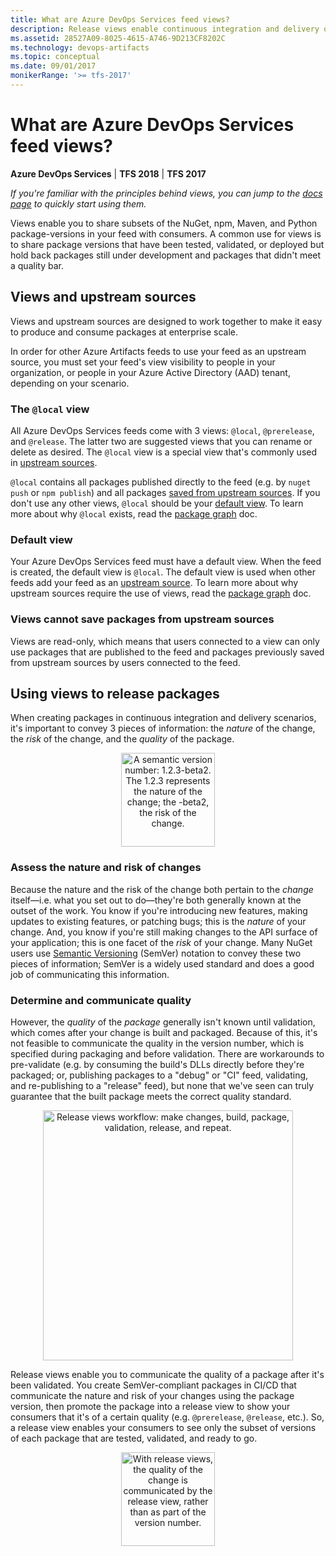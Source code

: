 ```yaml
---
title: What are Azure DevOps Services feed views?
description: Release views enable continuous integration and delivery of NuGet, npm, and Maven packages in Azure Artifacts for Azure DevOps Services and Team Foundation Server
ms.assetid: 28527A09-8025-4615-A746-9D213CF8202C
ms.technology: devops-artifacts
ms.topic: conceptual
ms.date: 09/01/2017
monikerRange: '>= tfs-2017'
---
```


# What are Azure DevOps Services feed views?

**Azure DevOps Services** | **TFS 2018** | **TFS 2017**

_If you're familiar with the principles behind views, you can jump to the [docs page](../feeds/views.md) to quickly start using them._

Views enable you to share subsets of the NuGet, npm, Maven, and Python package-versions in your feed with consumers. A common use for views is to share package versions that have been tested, validated, or deployed but hold back packages still under development and packages that didn't meet a quality bar.

## Views and upstream sources

Views and upstream sources are designed to work together to make it easy to produce and consume packages at enterprise scale.

In order for other Azure Artifacts feeds to use your feed as an upstream source, you must set your feed's view visibility to people in your organization, or people in your Azure Active Directory (AAD) tenant, depending on your scenario.

<a name="local"></a>

### The `@local` view

All Azure DevOps Services feeds come with 3 views: `@local`, `@prerelease`, and `@release`. The latter two are suggested views that you can rename or delete as desired. The `@local` view is a special view that's commonly used in [upstream sources](upstream-sources.md).

`@local` contains all packages published directly to the feed (e.g. by `nuget push` or `npm publish`) and all packages [saved from upstream sources](upstream-sources.md#saved-packages). If you don't use any other views, `@local` should be your [default view](#default-view). To learn more about why `@local` exists, read the [package graph](package-graph.md) doc.

<a name="default-view"></a>

### Default view

Your Azure DevOps Services feed must have a default view. When the feed is created, the default view is `@local`. The default view is used when other feeds add your feed as an [upstream source](upstream-sources.md). To learn more about why upstream sources require the use of views, read the [package graph](package-graph.md) doc.

<a name="read-only"></a>

### Views cannot save packages from upstream sources

Views are read-only, which means that users connected to a view can only use packages that are published to the feed and packages previously saved from upstream sources by users connected to the feed.

## Using views to release packages

When creating packages in continuous integration and delivery scenarios, it's important to convey 3 pieces of information: the _nature_ of the change, the _risk_ of the change, and the _quality_ of the package.

<p style="text-align: center;">
<img alt="A semantic version number: 1.2.3-beta2. The 1.2.3 represents the nature of the change; the -beta2, the risk of the change." src="media/release-views-quality-nature.png" height="150px">
</p>

### Assess the nature and risk of changes

Because the nature and the risk of the change both pertain to the _change_ itself&mdash;i.e. what you set out to do&mdash;they're both generally known at the outset of the work. You know if you're introducing new features, making updates to existing features, or patching bugs; this is the _nature_ of your change. And, you know if you're still making changes to the API surface of your application; this is one facet of the _risk_ of your change. Many NuGet users use [Semantic Versioning](https://semver.org) (SemVer) notation to convey these two pieces of information; SemVer is a widely used standard and does a good job of communicating this information.

### Determine and communicate quality

However, the _quality_ of the _package_ generally isn't known until validation, which comes after your change is built and packaged. Because of this, it's not feasible to communicate the quality in the version number, which is specified during packaging and before validation. There are workarounds to pre-validate (e.g. by consuming the build's DLLs directly before they're packaged; or, publishing packages to a "debug" or "CI" feed, validating, and re-publishing to a "release" feed), but none that we've seen can truly guarantee that the built package meets the correct quality standard.

<p style="text-align: center;">
<img alt="Release views workflow: make changes, build, package, validation, release, and repeat." src="media/release-views-flow.png" height="400px">
</p>

Release views enable you to communicate the quality of a package after it's been validated. You create SemVer-compliant packages in CI/CD that communicate the nature and risk of your changes using the package version, then promote the package into a release view to show your consumers that it's of a certain quality (e.g. `@prerelease`, `@release`, etc.). So, a release view enables your consumers to see only the subset of versions of each package that are tested, validated, and ready to go.

<p style="text-align: center;">
<img alt="With release views, the quality of the change is communicated by the release view, rather than as part of the version number." src="media/release-views-quality-tags.png" height="150px">
</p>
